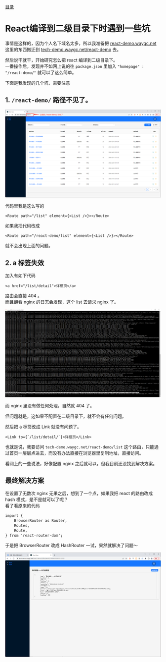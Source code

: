 [目录](./)

# React编译到二级目录下时遇到一些坑

事情是这样的，因为个人名下域名太多，所以我准备把 [react-demo.waygc.net](http://react-demo.waygc.net) 这里的东西搬迁到 [tech-demo.waygc.net/react-demo](https://tech-demo.waygc.net/react-demo) 去。

然后说干就干，开始研究怎么把 react 编译到二级目录下。  
一番操作后，发现并不如网上说的往 `package.json` 里加入 `"homepage" : "/react-demo/"` 就可以了这么简单。

下面是我发现的几个坑，需要注意

## 1\. `/react-demo/` 路径不见了。

![](./react-demo-path-released.png)

代码里我是这么写的

```
<Route path="/list" element={<List />}></Route>
```

如果我把代码改成

```
<Route path="/react-demo/list" element={<List />}></Route>
```

就不会出现上面的问题。

## 2\. a 标签失效

加入有如下代码

```
<a href="/list/detail">详细页</a>
```

路由会直接 404 。  
而且翻看 nginx 的日志会发现，这个 list 去请求 nginx 了。  

![](./react-demo-nginx-error.png)

而 nginx 里没有做任何处理，自然就 404 了。

但问题就是，这如果不配置在二级目录下，就不会有任何问题。

然后把 a 标签改成 Link 就没有问题了。

```
<Link to={`/list/detail/`}>详细页</Link>
```

也就是说，我要访问 `tech-demo.waygc.net/react-demo/list` 这个路由，只能通过首页一层层点进去，而没有办法直接在浏览器里复制地址，直接访问。

看网上的一些说法，好像配置 nginx 之后就可以，但我目前还没找到解决方案。

## 最终解决方案

在设置了无数次 nginx 无果之后，想到了一个点，如果我把 react 的路由改成 hash 模式，是不是就可以了呢？  
看了看原来的代码

```
import {
	BrowserRouter as Router,
	Routes,
	Route,
} from 'react-router-dom';
```

于是把 BrowserRouter 改成 HashRouter 一试，果然就解决了问题～

![](./react-hash-router.png)
